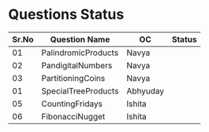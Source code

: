 # Questions Status

| Sr.No | Question Name       | OC       | Status |
| ----- | ------------------- | -------- | ------ |
| 01    | PalindromicProducts | Navya    |        |
| 02    | PandigitalNumbers   | Navya    |        |
| 03    | PartitioningCoins   | Navya    |        |
| 01    | SpecialTreeProducts | Abhyuday |        |
| 05    | CountingFridays     | Ishita   |        |
| 06    | FibonacciNugget     | Ishita   |        |
